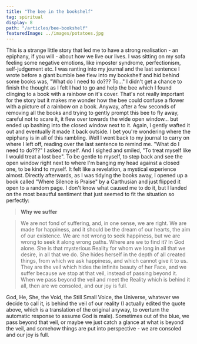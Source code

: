 ```yaml
---
title: "The bee in the bookshelf"
tag: spiritual
display: 8
path: "/articles/bee-bookshelf"
featuredImage: ../images/potatoes.jpg
---
```

This is a strange little story that led me to have a strong realisation - an epiphany, if you will - about how we live our lives. 
I was sitting on my sofa feeling some negative emotions, like imposter syndrome, perfectionism, self-judgement etc. I was ranting into my journal and the last sentence I wrote before a giant bumble bee flew into my bookshelf and hid behind some books was, "What do I need to do??? To..." I didn't get a chance to finish the thought as I felt I had to go and help the bee which I found clinging to a book with a rainbow on it's cover. That's not really important for the story but it makes me wonder how the bee could confuse a flower with a picture of a rainbow on a book. Anyway, after a few seconds of removing all the books and trying to gently prompt this bee to fly away, careful not to scare it, it flew over towards the wide open window... but ended up bashing into the closed window next to it. Again, I gently wafted it out and eventually it made it back outside. I bet you're wondering where the epiphany is in all of this rambling. Well I went back to my journal to carry on where I left off, reading over the last sentence to remind me. "What do I need to do???" I asked myself. And I sighed and smiled, "To treat myself like I would treat a lost bee". To be gentle to myself, to step back and see the open window right next to where I'm banging my head against a closed one, to be kind to myself. It felt like a revelation, a mystical experience almost. Directly afterwards, as I was tidying the books away, I opened up a book called "Where Silence is Praise" by a Carthusian and just flipped it open to a random page. I don't know what caused me to do it, but I landed on the most beautful sentiment that just seemed to fit the situation so perfectly: 

> **Why we suffer**

> We are not fond of suffering, and, in one sense, we are right. We are made for happiness, and it should be the dream of our hearts, the aim of our existence. We are not wrong to seek happiness, but we are wrong to seek it along wrong paths. 
> Where are we to find it? In God alone. She is that mysterious Reality for whom we long in all that we desire, in all that we do. She hides herself in the depth of all created things, from which we ask happiness, and which cannot give it to us. They are the veil which hides the infinite beauty of her Face, and we suffer because we stop at that veil, instead of passing beyond it. When we pass beyond the veil and meet the Reality which is behind it all, then are we consoled, and our joy is full. 

God, He, She, the Void, the Still Small Voice, the Universe, whatever we decide to call it, is behind the veil of our reality (I actually edited the quote above, which is a translation of the original anyway, to overturn the automatic response to assume God is male). Sometimes out of the blue, we pass beyond that veil, or maybe we just catch a glance at what is beyond the veil, and somehow things are put into perspective - we are consoled and our joy is full. 